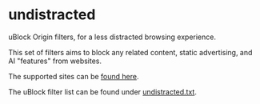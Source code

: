 # undistracted
uBlock Origin filters, for a less distracted browsing experience.

This set of filters aims to block any related content, static advertising, and AI "features" from websites.

The supported sites can be [found here](undistracted-sites.md).

The uBlock filter list can be found under [undistracted.txt](undistracted.txt).
